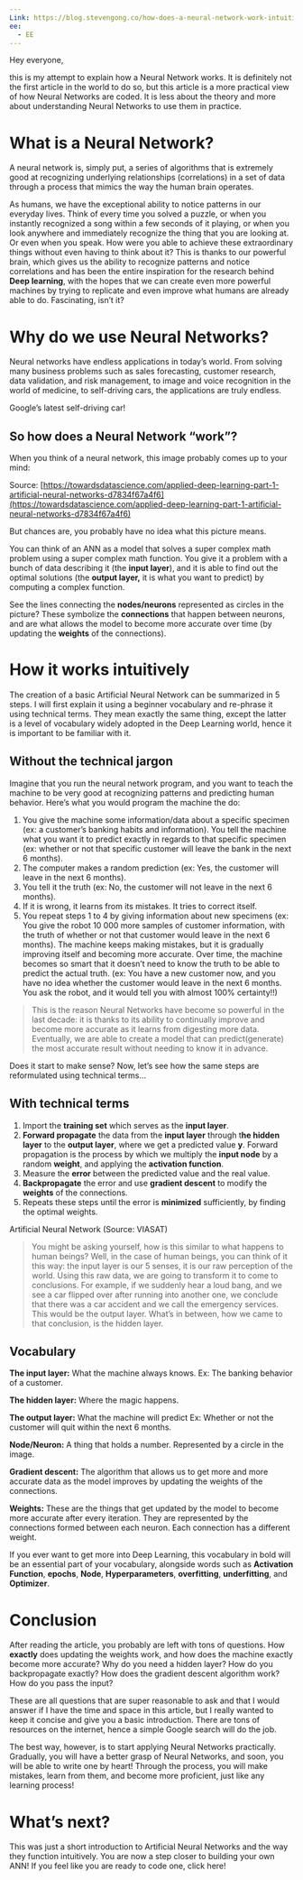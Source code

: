 ```yaml
---
Link: https://blog.stevengong.co/how-does-a-neural-network-work-intuitively-in-code-f51f7b2c1e3f
ee:
  - EE
---
```

Hey everyone,

this is my attempt to explain how a Neural Network works. It is definitely not the first article in the world to do so, but this article is a more practical view of how Neural Networks are coded. It is less about the theory and more about understanding Neural Networks to use them in practice.

# What is a Neural Network?

A neural network is, simply put, a series of algorithms that is extremely good at recognizing underlying relationships (correlations) in a set of data through a process that mimics the way the human brain operates.

As humans, we have the exceptional ability to notice patterns in our everyday lives. Think of every time you solved a puzzle, or when you instantly recognized a song within a few seconds of it playing, or when you look anywhere and immediately recognize the thing that you are looking at. Or even when you speak. How were you able to achieve these extraordinary things without even having to think about it? This is thanks to our powerful brain, which gives us the ability to recognize patterns and notice correlations and has been the entire inspiration for the research behind **Deep learning**, with the hopes that we can create even more powerful machines by trying to replicate and even improve what humans are already able to do. Fascinating, isn’t it?

# Why do we use Neural Networks?

Neural networks have endless applications in today’s world. From solving many business problems such as sales forecasting, customer research, data validation, and risk management, to image and voice recognition in the world of medicine, to self-driving cars, the applications are truly endless.

Google’s latest self-driving car!

## So how does a Neural Network “work”?

When you think of a neural network, this image probably comes up to your mind:

Source: [https://towardsdatascience.com/applied-deep-learning-part-1-artificial-neural-networks-d7834f67a4f6](https://towardsdatascience.com/applied-deep-learning-part-1-artificial-neural-networks-d7834f67a4f6)

But chances are, you probably have no idea what this picture means.

You can think of an ANN as a model that solves a super complex math problem using a super complex math function. You give it a problem with a bunch of data describing it (the **input layer**), and it is able to find out the optimal solutions (the **output layer,** it is what you want to predict) by computing a complex function.

See the lines connecting the **nodes/neurons** represented as circles in the picture? These symbolize the **connections** that happen between neurons, and are what allows the model to become more accurate over time (by updating the **weights** of the connections).

# How it works intuitively

The creation of a basic Artificial Neural Network can be summarized in 5 steps. I will first explain it using a beginner vocabulary and re-phrase it using technical terms. They mean exactly the same thing, except the latter is a level of vocabulary widely adopted in the Deep Learning world, hence it is important to be familiar with it.

## Without the technical jargon

Imagine that you run the neural network program, and you want to teach the machine to be very good at recognizing patterns and predicting human behavior. Here’s what you would program the machine the do:

1. You give the machine some information/data about a specific specimen (ex: a customer’s banking habits and information). You tell the machine what you want it to predict exactly in regards to that specific specimen (ex: whether or not that specific customer will leave the bank in the next 6 months).
2. The computer makes a random prediction (ex: Yes, the customer will leave in the next 6 months).
3. You tell it the truth (ex: No, the customer will not leave in the next 6 months).
4. If it is wrong, it learns from its mistakes. It tries to correct itself.
5. You repeat steps 1 to 4 by giving information about new specimens (ex: You give the robot 10 000 more samples of customer information, with the truth of whether or not that customer would leave in the next 6 months). The machine keeps making mistakes, but it is gradually improving itself and becoming more accurate. Over time, the machine becomes so smart that it doesn’t need to know the truth to be able to predict the actual truth. (ex: You have a new customer now, and you have no idea whether the customer would leave in the next 6 months. You ask the robot, and it would tell you with almost 100% certainty!!)

> This is the reason Neural Networks have become so powerful in the last decade: it is thanks to its ability to continually improve and become more accurate as it learns from digesting more data. Eventually, we are able to create a model that can predict(generate) the most accurate result without needing to know it in advance.

Does it start to make sense? Now, let’s see how the same steps are reformulated using technical terms…

## With technical terms

1. Import the **training set** which serves as the **input layer**.
2. **Forward propagate** the data from the **input layer** through t**he hidden layer** to the **output layer**, where we get a predicted value **y**. Forward propagation is the process by which we multiply the **input node** by a random **weight**, and applying the **activation function**.
3. Measure the **error** between the predicted value and the real value.
4. **Backpropagate** the error and use **gradient descent** to modify the **weights** of the connections.
5. Repeats these steps until the error is **minimized** sufficiently, by finding the optimal weights.

Artificial Neural Network (Source: VIASAT)

> You might be asking yourself, how is this similar to what happens to human beings? Well, in the case of human beings, you can think of it this way: the input layer is our 5 senses, it is our raw perception of the world. Using this raw data, we are going to transform it to come to conclusions. For example, if we suddenly hear a loud bang, and we see a car flipped over after running into another one, we conclude that there was a car accident and we call the emergency services. This would be the output layer. What’s in between, how we came to that conclusion, is the hidden layer.

## Vocabulary

**The input layer:** What the machine always knows. Ex: The banking behavior of a customer.

**The hidden layer:** Where the magic happens.

**The output layer:** What the machine will predict Ex: Whether or not the customer will quit within the next 6 months.

**Node/Neuron:** A thing that holds a number. Represented by a circle in the image.

**Gradient descent:** The algorithm that allows us to get more and more accurate data as the model improves by updating the weights of the connections.

**Weights:** These are the things that get updated by the model to become more accurate after every iteration. They are represented by the connections formed between each neuron. Each connection has a different weight.

If you ever want to get more into Deep Learning, this vocabulary in bold will be an essential part of your vocabulary, alongside words such as **Activation Function**, **epochs**, **Node**, **Hyperparameters**, **overfitting**, **underfitting**, and **Optimizer**.

# **Conclusion**

After reading the article, you probably are left with tons of questions. How **exactly** does updating the weights work, and how does the machine exactly become more accurate? Why do you need a hidden layer? How do you backpropagate exactly? How does the gradient descent algorithm work? How do you pass the input?

These are all questions that are super reasonable to ask and that I would answer if I have the time and space in this article, but I really wanted to keep it concise and give you a basic introduction. There are tons of resources on the internet, hence a simple Google search will do the job.

The best way, however, is to start applying Neural Networks practically. Gradually, you will have a better grasp of Neural Networks, and soon, you will be able to write one by heart! Through the process, you will make mistakes, learn from them, and become more proficient, just like any learning process!

# What’s next?

This was just a short introduction to Artificial Neural Networks and the way they function intuitively. You are now a step closer to building your own ANN! If you feel like you are ready to code one, click here!